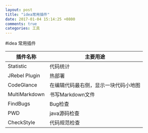 ```yaml
---
layout: post
title: "idea常用插件"
date: 2017-01-04 15:14:25 +0800
comments: true
categories: 工具
---
```


#idea 常用插件

|插件名称                        |主要用途|
|-------------------------------|------------------|
|Statistic |代码统计|
|JRebel Plugin|热部署|
|CodeGlance|在编辑代码最右侧，显示一块代码小地图|
|MultiMarkdown|书写Markdown文件|
|FindBugs|Bug检查|
|PWD|java源码检查|
|CheckStyle|代码规范检查|
